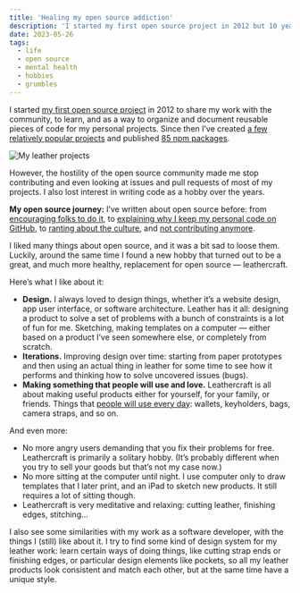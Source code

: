 ```yaml
---
title: 'Healing my open source addiction'
description: 'I started my first open source project in 2012 but 10 years later I quit it almost entirely because of its hostile culture. Recently, I found a hobby that gives me everything I liked about open source but without any of its downsides.'
date: 2023-05-26
tags:
  - life
  - open source
  - mental health
  - hobbies
  - grumbles
---
```


I started [my first open source project](https://github.com/sapegin/richtypo.js) in 2012 to share my work with the community, to learn, and as a way to organize and document reusable pieces of code for my personal projects. Since then I’ve created [a few relatively popular projects](https://github.com/sapegin) and published [85 npm packages](https://www.npmjs.com/~sapegin).

![My leather projects](/images/leathercraft.jpg)

However, the hostility of the open source community made me stop contributing and even looking at issues and pull requests of most of my projects. I also lost interest in writing code as a hobby over the years.

**My open source journey:** I’ve written about open source before: from [encouraging folks to do it](/all/open-source-for-everyone/), to [explaining why I keep my personal code on GitHub](/all/personal-open-source/), to [ranting about the culture](/all/no-complaints-oss/), and [not contributing anymore](/all/going-offline/).

I liked many things about open source, and it was a bit sad to loose them. Luckily, around the same time I found a new hobby that turned out to be a great, and much more healthy, replacement for open source — leathercraft.

Here’s what I like about it:

- **Design.** I always loved to design things, whether it’s a website design, app user interface, or software architecture. Leather has it all: designing a product to solve a set of problems with a bunch of constraints is a lot of fun for me. Sketching, making templates on a computer — either based on a product I’ve seen somewhere else, or completely from scratch.
- **Iterations.** Improving design over time: starting from paper prototypes and then using an actual thing in leather for some time to see how it performs and thinking how to solve uncovered issues (bugs).
- **Making something that people will use and love.** Leathercraft is all about making useful products either for yourself, for your family, or friends. Things that [people will use every day](https://www.etsy.com/de-en/shop/KlatzLeatherGoods): wallets, keyholders, bags, camera straps, and so on.

And even more:

- No more angry users demanding that you fix their problems for free. Leathercraft is primarily a solitary hobby. (It’s probably different when you try to sell your goods but that’s not my case now.)
- No more sitting at the computer until night. I use computer only to draw templates that I later print, and an iPad to sketch new products. It still requires a lot of sitting though.
- Leathercraft is very meditative and relaxing: cutting leather, finishing edges, stitching…

I also see some similarities with my work as a software developer, with the things I (still) like about it. I try to find some kind of design system for my leather work: learn certain ways of doing things, like cutting strap ends or finishing edges, or particular design elements like pockets, so all my leather products look consistent and match each other, but at the same time have a unique style.
